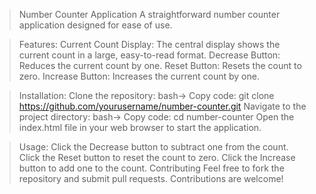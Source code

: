 > Number Counter Application
  A straightforward number counter application designed for ease of use.

> Features: 
      Current Count Display: The central display shows the current count in a large, easy-to-read format.
      Decrease Button: Reduces the current count by one.
      Reset Button: Resets the count to zero.
      Increase Button: Increases the current count by one.

> Installation:
      Clone the repository:
      bash->
      Copy code: git clone https://github.com/yourusername/number-counter.git
      Navigate to the project directory:
      bash->
      Copy code: cd number-counter
      Open the index.html file in your web browser to start the application.

> Usage:
      Click the Decrease button to subtract one from the count.
      Click the Reset button to reset the count to zero.
      Click the Increase button to add one to the count.
      Contributing
      Feel free to fork the repository and submit pull requests. Contributions are welcome!
